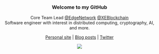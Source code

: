 <div align="center">
  <h3>Welcome to my GitHub</h3>
  <p>
    Core Team Lead <a href="twitter.com/edgenetwork">@EdgeNetwork</a> <a href="twitter.com/xeblockchain">@XEBlockchain</a><br>
    Software engineer with interest in distributed computing, cryptography, AI, and more.
  </p>
  <p><a href="https://adamkdean.co.uk">Personal site</a> | <a href="https://dev.to/adamkdean">Blog posts</a> | <a href="https://twitter.com/imdsm">Twitter</a></p>
</div>
<div align="center">
  <img src="https://github-readme-stats.vercel.app/api?username=adamkdean&show_icons=true&count_private=true&include_all_commits=true&disable_animations=true&hide_border=true&icon_color=0ecc5f&text_color=333333&title_color=333333">
</div>
